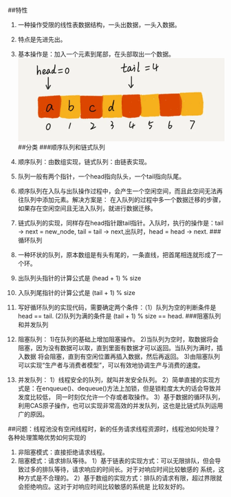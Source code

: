 ##特性
1. 一种操作受限的线性表数据结构，一头出数据，一头入数据。
2. 特点是先进先出。
3. 基本操作是：加入一个元素到尾部，在头部取出一个数据。
![img.png](img.png)
##分类
###顺序队列和链式队列
1. 顺序队列：由数组实现，链式队列：由链表实现。
2. 队列一般有两个指针，一个head指向队头，一个tail指向队尾。
3. 顺序队列在入队与出队操作过程中，会产生一个空闲空间，而且此空间无法再往队列中添加元素。解决方案是：
在入队列的过程中多一个数据迁移的步骤，如果存在空闲空间且无法入队列，就进行数据迁移。
4. 链式队列的实现，同样存在head指针跟tail指针。入队时，执行的操作是：tail -> next = new_node,
tail = tail -> next,出队时，head = head -> next.
###循环队列
1. 一种环状的队列，原本数组是有头有尾的，一条直线，把首尾相连就形成了一个环。
2. 出队列头指针的计算公式是 (head + 1) % size
3. 入队列尾指针的计算公式是 (tail + 1) % size
4. 写好循环队列的实现代码，需要确定两个条件：（1）队列为空的判断条件是head == tail.
(2)队列为满的条件是 (tail + 1) % size == head.
###阻塞队列和并发队列
1. 阻塞队列：
1)在队列的基础上增加阻塞操作。
2)当队列为空时，取数据将会阻塞，因为没有数据可以取，直到里面有数据才可以返回。当队列为满时，插入数据
将会阻塞，直到有空闲位置再插入数据，然后再返回。
3)由阻塞队列可以实现“生产者与消费者模型”，可以有效地协调生产与消费的速度。

2. 并发队列：
1）线程安全的队列，就叫并发安全队列。
2）简单直接的实现方式是：在enqueue()、dequeue()方法上加锁，但是锁粒度太大的话会导致并发度比较低，
同一时刻仅允许一个存或者取操作。
3）基于数据的循环队列，利用CAS原子操作，也可以实现非常高效的并发队列，这也是比链式队列运用广的原因。

##问题：线程池没有空闲线程时，新的任务请求线程资源时，线程池如何处理？各种处理策略优势如何实现的
1. 非阻塞模式：直接拒绝请求线程。
2. 阻塞模式：请求排队等待。
1）基于链表的实现方式：可以无限排队，但会导致过多的排队等待，请求响应的时间长。对于对响应时间比较敏感的
系统，这种方式是不合理的。
2）基于数组的实现方式：排队的请求有限，超过界限就会拒绝响应。这对于对响应时间比较敏感的系统是
比较友好的。